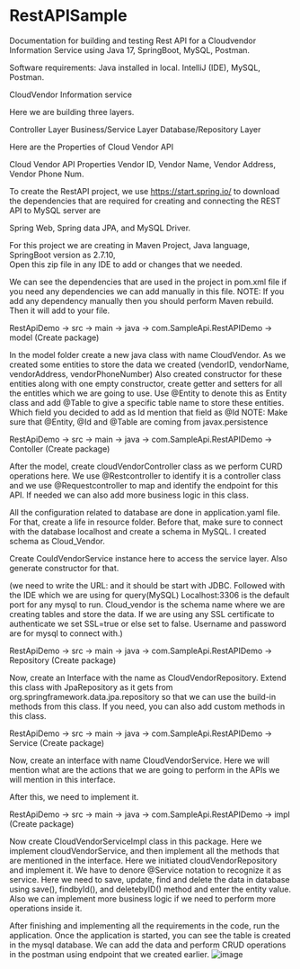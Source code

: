 # RestAPISample

Documentation for building and testing Rest API for a Cloudvendor Information Service using Java 17, SpringBoot, MySQL, Postman.

Software requirements:
Java installed in local.
IntelliJ (IDE),
MySQL,
Postman.

 CloudVendor Information service

Here we are building three layers.

Controller Layer
Business/Service Layer
Database/Repository Layer

 

Here are the Properties of Cloud Vendor API

Cloud Vendor API Properties
Vendor ID,
Vendor Name,
Vendor Address,
Vendor Phone Num.

To create the RestAPI project, we use https://start.spring.io/ to download the dependencies that are required for creating and connecting the REST API to MySQL server are

Spring Web, 	Spring data JPA, and 	MySQL Driver.

For this project we are creating in Maven Project, Java language, SpringBoot version as 2.7.10,  
Open this zip file in any IDE to add or changes that we needed.

We can see the dependencies that are used in the project in pom.xml file if you need any dependencies we can add manually in this file. 
NOTE: If you add any dependency manually then you should perform Maven rebuild. Then it will add to your file.


RestApiDemo -> src -> main -> java -> com.SampleApi.RestAPIDemo -> model (Create package)

In the model folder create a new java class with name CloudVendor. As we created some entities to store the data we created (vendorID, vendorName, vendorAddress, vendorPhoneNumber) Also created constructor for these entities along with one empty constructor, create getter and setters for all the entitles which we are going to use.
Use @Entity to denote this as Entity class and add @Table to give a specific table name to store these entities.
Which field you decided to add as Id mention that field as @Id
NOTE: Make sure that @Entity, @Id and @Table are coming from javax.persistence


RestApiDemo -> src -> main -> java -> com.SampleApi.RestAPIDemo -> Contoller (Create package)

After the model, create cloudVendorController class as we perform CURD operations here. We use 
@Restcontroller to identify it is a controller class and we use 
@Requestcontroller to map and identify the endpoint for this API.
If needed we can also add more business logic in this class.

All the configuration related to database are done in application.yaml file. For that, create a life in resource folder. Before that, make sure to connect with the database localhost and create a schema in MySQL. I created schema as Cloud_Vendor.

Create CouldVendorService instance here to access the service layer. Also generate constructor for that. 

(we need to write the URL: and it should be start with JDBC. Followed with the IDE which we are using for query(MySQL) Localhost:3306 is the default port for any mysql to run. Cloud_vendor is the schema name where we are creating tables and store the data.
If we are using any SSL certificate to authenticate we set SSL=true or else set to false.
Username and password are for mysql to connect with.)


RestApiDemo -> src -> main -> java -> com.SampleApi.RestAPIDemo -> Repository (Create package)

Now, create an Interface with the name as CloudVendorRepository. Extend this class with JpaRepository as it gets from org.springframework.data.jpa.repository so that we can use the build-in methods from this class. 
If you need, you can also add custom methods in this class.


RestApiDemo -> src -> main -> java -> com.SampleApi.RestAPIDemo -> Service (Create package)

Now, create an interface with name CloudVendorService. Here we will mention what are the actions that we are going to perform in the APIs we will mention in this interface.

After this, we need to implement it. 


RestApiDemo -> src -> main -> java -> com.SampleApi.RestAPIDemo -> impl (Create package)

Now create CloudVendorServiceImpl class in this package. Here we implement cloudVendorService, and then implement all the methods that are mentioned in the interface.
Here we initiated cloudVendorRepository and implement it. We have to denore @Service notation to recognize it as service. 
Here we need to save, update, find and delete the data in database using save(), findbyId(), and deletebyID() method and enter the entity value.
Also we can implement more business logic if we need to perform more operations inside it. 


After finishing and implementing all the requirements in the code, run the application. Once the application is started, you can see the table is created in the mysql database. We can add the data and perform CRUD operations in the postman using endpoint that we created earlier.	
![image](https://user-images.githubusercontent.com/130108971/231594953-45a6e391-f8e7-40b9-ad97-2a4af24da554.png)
